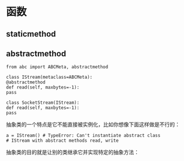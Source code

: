 # 函数

## staticmethod

## abstractmethod


```
from abc import ABCMeta, abstractmethod

class IStream(metaclass=ABCMeta):
@abstractmethod
def read(self, maxbytes=-1):
pass

class SocketStream(IStream):
def read(self, maxbytes=-1):
pass
```

抽象类的一个特点是它不能直接被实例化，比如你想像下面这样做是不行的：

```
a = IStream() # TypeError: Can't instantiate abstract class
# IStream with abstract methods read, write
```
抽象类的目的就是让别的类继承它并实现特定的抽象方法：

